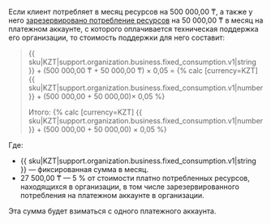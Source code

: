 Если клиент потребляет в месяц ресурсов на 500 000,00 ₸, а также у него [зарезервировано потребление ресурсов](../../billing/concepts/cvos.md) на 50 000,00 ₸ в месяц на платежном аккаунте, с которого оплачивается техническая поддержка его организации, то стоимость поддержки для него составит:

> {{ sku|KZT|support.organization.business.fixed_consumption.v1|string }} + (500 000,00 ₸ + 50 000,00 ₸) × 0,05 = {% calc [currency=KZT] {{ sku|KZT|support.organization.business.fixed_consumption.v1|number }} + (500 000,00 + 50 000,00)× 0,05 %}
>
> Итого: {% calc [currency=KZT] {{ sku|KZT|support.organization.business.fixed_consumption.v1|number }} + (500 000,00 + 50 000,00) × 0,05 %}

Где:
* {{ sku|KZT|support.organization.business.fixed_consumption.v1|string }} — фиксированная сумма в месяц.
* 27 500,00 ₸ — 5 % от стоимости платно потребленных ресурсов, находящихся в организации, в том числе зарезервированного потребления на платежном аккаунте в организации.

Эта сумма будет взиматься с одного платежного аккаунта.